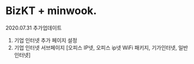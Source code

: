 # BizKT + minwook.

2020.07.31 추가업데이트
1. 기업 인터넷 추가 페이지 설정
2. 기업 인터넷 서브페이지 [오피스 IP넷, 오피스 ip넷 WiFi 패키지, 기가인터넷, 일반 인터넷]
